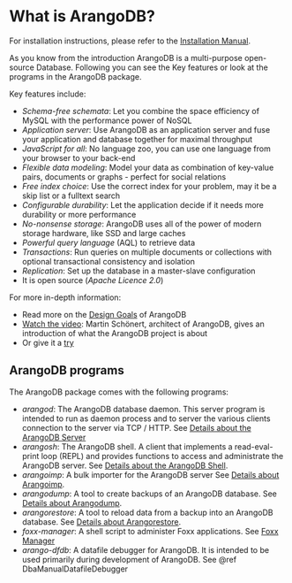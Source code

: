 <a name="what_is_arangodb?"></a>
# What is ArangoDB?

For installation instructions, please refer to the 
[Installation Manual](../Installing/README.md).

As you know from the introduction ArangoDB is a multi-purpose open-source Database. Following you can see the Key features or look at the programs in the ArangoDB package. 

Key features include:

- *Schema-free schemata*: Let you combine the space efficiency of MySQL with
  the performance power of NoSQL
- *Application server*: Use ArangoDB as an application server and fuse your application and
  database together for maximal throughput
- *JavaScript for all*: No language zoo, you can use one language from your
  browser to your back-end
- *Flexible data modeling*: Model your data as combination of key-value pairs,
  documents or graphs - perfect for social relations
- *Free index choice*: Use the correct index for your problem, may it be a skip
  list or a fulltext search 
- *Configurable durability*: Let the application decide if it needs more
  durability or more performance
- *No-nonsense storage*: ArangoDB uses all of the power of modern storage
  hardware, like SSD and large caches
- *Powerful query language* (AQL) to retrieve data 
- *Transactions*: Run queries on multiple documents or collections with 
  optional transactional consistency and isolation
- *Replication*: Set up the database in a master-slave configuration
- It is open source (*Apache Licence 2.0*)

For more in-depth information:

- Read more on the 
  [Design Goals](http://www.arangodb.org/2012/03/07/avocadodbs-design-objectives) 
  of ArangoDB
- [Watch the video](http://vimeo.com/36411892): Martin Schönert, 
  architect of ArangoDB, gives an introduction of what the ArangoDB project 
  is about
- Or give it a [try](http://www.arangodb.org/try)


<a name="arangodb_programs"></a>
## ArangoDB programs

The ArangoDB package comes with the following programs:

- _arangod_: The ArangoDB database daemon. This server program is
  intended to run as daemon process and to server the various clients
  connection to the server via TCP / HTTP. See [Details about the ArangoDB Server](../FirstSteps/Arangod.md) 
- _arangosh_: The ArangoDB shell. A client that implements a
  read-eval-print loop (REPL) and provides functions to access and
  administrate the ArangoDB server. See [Details about the ArangoDB Shell](../FirstSteps/Arangosh.md).
- _arangoimp_: A bulk importer for the ArangoDB server
  See [Details about Arangoimp](../Arangoimp/README.md).
- _arangodump_: A tool to create backups of an ArangoDB database. See
   [Details about Arangodump](../Arangodump/README.md).
- _arangorestore_: A tool to reload data from a backup into an ArangoDB database.
  See  [Details about Arangorestore](../ArangoRestore/README.md).
- _foxx-manager_: A shell script to administer Foxx applications.
  See [Foxx Manager](../FoxxManager/README.md)
- _arango-dfdb_: A datafile debugger for ArangoDB. It is intended to be
  used primarily during development of ArangoDB. See @ref DbaManualDatafileDebugger


